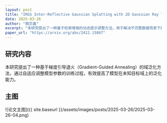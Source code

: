 ```yaml
---
layout: post
title: "IRGS Inter-Reflective Gaussian Splatting with 2D Gaussian Ray Tracing"
date: 2025-03-26
author: "商宗鑫"
excerpt: "本研究提出了一种基于检索增强的动态提示调整方法，用于解决不完整数据场景下的自然语言处理任务，提高了模型在缺失信息情况下的性能。"
paper_url: "https://arxiv.org/abs/2412.15867"
---
```


## 研究内容

本研究提出了一种基于梯度引导退火（Gradient-Guided Annealing）的域泛化方法，通过自适应调整模型参数的训练过程，有效提高了模型在未知目标域上的泛化能力。

## 主图

![论文主图]({{ site.baseurl }}/assets/images/posts/2025-03-26/2025-03-26-04.png)


